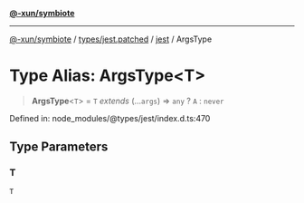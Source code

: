 [**@-xun/symbiote**](../../../../../README.md)

***

[@-xun/symbiote](../../../../../README.md) / [types/jest.patched](../../../README.md) / [jest](../README.md) / ArgsType

# Type Alias: ArgsType\<T\>

> **ArgsType**\<`T`\> = `T` *extends* (...`args`) => `any` ? `A` : `never`

Defined in: node\_modules/@types/jest/index.d.ts:470

## Type Parameters

### T

`T`
